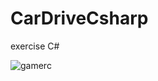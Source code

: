 # CarDriveCsharp
exercise C#

<img src="https://i.ibb.co/BsMstwn/gamerc.png" alt="gamerc" border="0">

